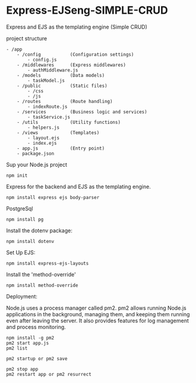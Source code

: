 # Express-EJSeng-SIMPLE-CRUD
Express and EJS as the templating engine (Simple CRUD)

project structure

    - /app
        - /config           (Configuration settings)
            - config.js
        - /middlewares      (Express middlewares)
            - authMiddleware.js
        - /models           (Data models)
            - taskModel.js
        - /public           (Static files)
            - /css
            - /js
        - /routes           (Route handling)
            - indexRoute.js
        - /services         (Business logic and services)
            - taskService.js
        - /utils            (Utility functions)
            - helpers.js
        - /views            (Templates)
            - layout.ejs
            - index.ejs
        - app.js            (Entry point)
        - package.json

Sup your Node.js project

    npm init

Express for the backend and EJS as the templating engine.

    npm install express ejs body-parser

PostgreSql

    npm install pg

Install the dotenv package:

    npm install dotenv

Set Up EJS:

    npm install express-ejs-layouts

Install the 'method-override'

    npm install method-override


Deployment:

Node.js uses a process manager called pm2. pm2 allows running Node.js applications in the background, managing them, and keeping them running even after leaving the server. It also provides features for log management and process monitoring.

    npm install -g pm2
    pm2 start app.js
    pm2 list

    pm2 startup or pm2 save

    pm2 stop app
    pm2 restart app or pm2 resurrect


